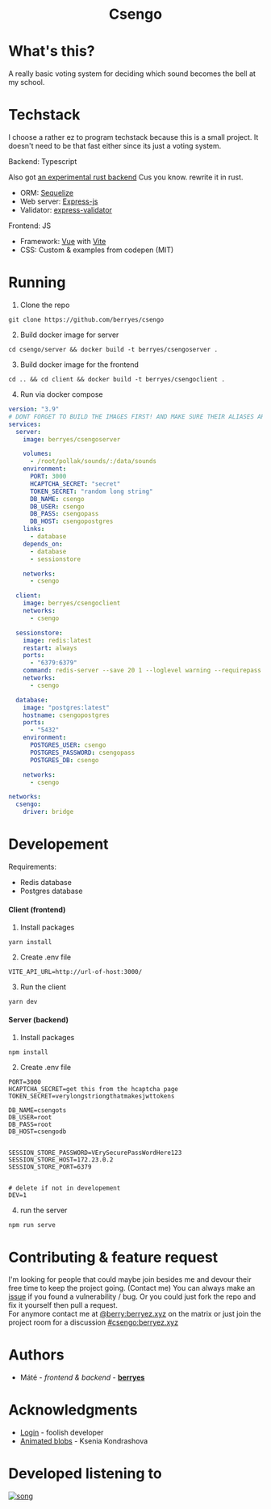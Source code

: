 <br>
<br>
<h1 align="center"> Csengo

</h1>

# What's this?

A really basic voting system for deciding which sound becomes the bell at my school.

# Techstack

I choose a rather ez to program techstack because this is a small project. It doesn't need to be that fast either since its just a voting system.

Backend: Typescript
<br>

Also got [an experimental rust backend](https://git.berryez.xyz/berry/csengo-rust) Cus you know. rewrite it in rust.

- ORM: [Sequelize](https://sequelize.org/)
- Web server: [Express-js](https://expressjs.com/)
- Validator: [express-validator](https://express-validator.github.io/docs)

Frontend: JS

- Framework: [Vue](https://vuejs.org/) with [Vite](https://vitejs.dev/)
- CSS: Custom & examples from codepen (MIT)

# Running

1. Clone the repo

```
git clone https://github.com/berryes/csengo
```

2. Build docker image for server

```
cd csengo/server && docker build -t berryes/csengoserver .
```

3. Build docker image for the frontend

```
cd .. && cd client && docker build -t berryes/csengoclient .
```

4. Run via docker compose

```yaml
version: "3.9"
# DONT FORGET TO BUILD THE IMAGES FIRST! AND MAKE SURE THEIR ALIASES ARE SET (berryes/csengoserver)
services:
  server:
    image: berryes/csengoserver

    volumes:
      - /root/pollak/sounds/:/data/sounds
    environment:
      PORT: 3000
      HCAPTCHA_SECRET: "secret"
      TOKEN_SECRET: "random long string"
      DB_NAME: csengo
      DB_USER: csengo
      DB_PASS: csengopass
      DB_HOST: csengopostgres
    links:
      - database
    depends_on:
      - database
      - sessionstore

    networks:
      - csengo

  client:
    image: berryes/csengoclient
    networks:
      - csengo

  sessionstore:
    image: redis:latest
    restart: always
    ports:
      - "6379:6379"
    command: redis-server --save 20 1 --loglevel warning --requirepass VErySecurePassWordHere123
    networks:
      - csengo

  database:
    image: "postgres:latest"
    hostname: csengopostgres
    ports:
      - "5432"
    environment:
      POSTGRES_USER: csengo
      POSTGRES_PASSWORD: csengopass
      POSTGRES_DB: csengo

    networks:
      - csengo

networks:
  csengo:
    driver: bridge
```

# Developement

Requirements:

- Redis database
- Postgres database

#### Client (frontend)

1. Install packages

```
yarn install
```

2. Create .env file

```env
VITE_API_URL=http://url-of-host:3000/
```

3. Run the client

```
yarn dev
```

#### Server (backend)

1. Install packages

```
npm install
```

2. Create .env file

```env
PORT=3000
HCAPTCHA_SECRET=get this from the hcaptcha page
TOKEN_SECRET=verylongstriongthatmakesjwttokens

DB_NAME=csengots
DB_USER=root
DB_PASS=root
DB_HOST=csengodb


SESSION_STORE_PASSWORD=VErySecurePassWordHere123
SESSION_STORE_HOST=172.23.0.2
SESSION_STORE_PORT=6379


# delete if not in developement
DEV=1
```

4. run the server

```
npm run serve
```

# Contributing & feature request

I'm looking for people that could maybe join besides me and devour their free time to keep the project going. (Contact me)
You can always make an [issue](https://github.com/berryes/csengo/issues) if you found a vulnerability / bug.
Or you could just fork the repo and fix it yourself then pull a request. <br>
For anymore contact me at [@berry:berryez.xyz](https://matrix.to/#/@berry:berryez.xyz) on the matrix or just join the project room for a discussion [#csengo:berryez.xyz](https://matrix.to/#/#csengo:berryez.xyz)

# Authors

- Máté - _frontend & backend_ - [**berryes**](https://matrix.to/#/@berry:berryez.xyz)

# Acknowledgments

- [Login](https://codepen.io/fghty/pen/PojKNEG) - foolish developer
- [Animated blobs](https://codepen.io/ksenia-k/pen/jXbWaJ) - Ksenia Kondrashova

# Developed listening to

[![song](https://github.com/berryes/csengo/blob/main/assets/view.svg?raw=true)](https://open.spotify.com/track/2G0c5XvospcOSyA3t1W2X2?si=67f3ee577ce74012)
